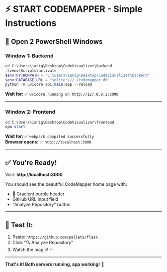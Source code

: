 # ⚡ START CODEMAPPER - Simple Instructions

## 🚀 Open 2 PowerShell Windows

### Window 1: Backend
```powershell
cd C:\Users\ianig\Desktop\CodeVisualizer\backend
.\venv\Scripts\activate
$env:PYTHONPATH = "C:\Users\ianig\Desktop\CodeVisualizer\backend"
$env:DATABASE_URL = "sqlite:///./codemapper.db"
python -m uvicorn api.main:app --reload
```

**Wait for:** ✅ `Uvicorn running on http://127.0.0.1:8000`

---

### Window 2: Frontend  
```powershell
cd C:\Users\ianig\Desktop\CodeVisualizer\frontend
npm start
```

**Wait for:** ✅ `webpack compiled successfully`  
**Browser opens:** ✅ `http://localhost:3000`

---

## ✅ You're Ready!

Visit: **http://localhost:3000**

You should see the beautiful CodeMapper home page with:
- 🎨 Gradient purple header  
- GitHub URL input field
- "Analyze Repository" button

---

## 🧪 Test It:

1. Paste: `https://github.com/pallets/flask`
2. Click "🔍 Analyze Repository"
3. Watch the magic! ✨

---

**That's it! Both servers running, app working!** 🎉

